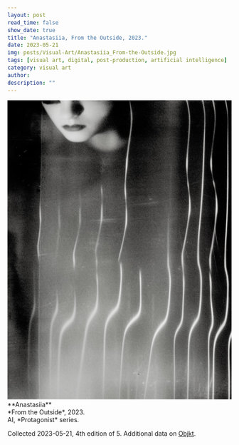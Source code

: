 ```yaml
---
layout: post
read_time: false
show_date: true
title: "Anastasiia, From the Outside, 2023."
date: 2023-05-21
img: posts/Visual-Art/Anastasiia_From-the-Outside.jpg
tags: [visual art, digital, post-production, artificial intelligence]
category: visual art
author: 
description: ""
---
```


<img src='./assets/img/posts/Visual-Art/Anastasiia_From-the-Outside.jpg'>

<br>
**Anastasiia**
<br>*From the Outside*, 2023.
<br>AI, *Protagonist* series.


 <div class="page-separator"></div>

Collected 2023-05-21, 4th edition of 5. Additional data on [Objkt](https://objkt.com/tokens/KT1S3ZGwwS32KUksjwGMLG31C3qCiMagFHBZ/21).
